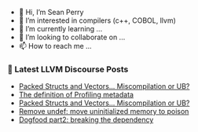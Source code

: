 - 👋 Hi, I’m Sean Perry
- 👀 I’m interested in compilers (c++, COBOL, llvm)
- 🌱 I’m currently learning ...
- 💞️ I’m looking to collaborate on ...
- 📫 How to reach me ...

<!---
s66perry/s66perry is a ✨ special ✨ repository because its `README.md` (this file) appears on your GitHub profile.
You can click the Preview link to take a look at your changes.
--->
### 📕 Latest LLVM Discourse Posts

<!-- DISCOURSE-LLVM:START -->
- [Packed Structs and Vectors... Miscompilation or UB?](https://discourse.llvm.org/t/packed-structs-and-vectors-miscompilation-or-ub/63738#post_2)
- [The definition of Profiling metadata](https://discourse.llvm.org/t/the-definition-of-profiling-metadata/63740#post_1)
- [Packed Structs and Vectors... Miscompilation or UB?](https://discourse.llvm.org/t/packed-structs-and-vectors-miscompilation-or-ub/63738#post_1)
- [Remove undef: move uninitialized memory to poison](https://discourse.llvm.org/t/remove-undef-move-uninitialized-memory-to-poison/61123#post_11)
- [Dogfood part2: breaking the dependency](https://discourse.llvm.org/t/dogfood-part2-breaking-the-dependency/63664#post_4)
<!-- DISCOURSE-LLVM:END -->
